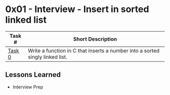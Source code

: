  # 0x01 - Interview - Insert in sorted linked list
Task # | Short Description
-------|------------
[Task 0](0-insert_number.c) | Write a function in C that inserts a number into a sorted singly linked list.

 ## Lessons Learned
* Interview Prep

